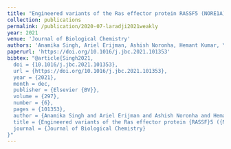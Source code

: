 ```yaml
---
title: "Engineered variants of the Ras effector protein RASSF5 (NORE1A) promote anticancer activities in lung adenocarcinoma"
collection: publications
permalink: /publication/2020-07-laradji2021weakly
year: 2021
venue: 'Journal of Biological Chemistry'
authors: 'Anamika Singh, Ariel Erijman, Ashish Noronha, Hemant Kumar, Yoav Peleg, Yosef Yarden, Julia M Shifman'
paperurl: 'https://doi.org/10.1016/j.jbc.2021.101353'
bibtex: "@article{Singh2021,
  doi = {10.1016/j.jbc.2021.101353},
  url = {https://doi.org/10.1016/j.jbc.2021.101353},
  year = {2021},
  month = dec,
  publisher = {Elsevier {BV}},
  volume = {297},
  number = {6},
  pages = {101353},
  author = {Anamika Singh and Ariel Erijman and Ashish Noronha and Hemant Kumar and Yoav Peleg and Yosef Yarden and Julia M. Shifman},
  title = {Engineered variants of the Ras effector protein {RASSF}5 ({NORE}1A) promote anticancer activities in lung adenocarcinoma},
  journal = {Journal of Biological Chemistry}
}"
---
```


